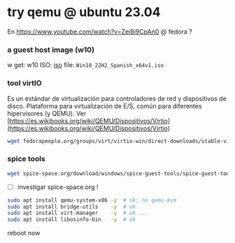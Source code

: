 # try qemu @ ubuntu 23.04

En <https://www.youtube.com/watch?v=Zei8i9CpAn0> @ fedora ?

### a guest host image (w10)

w get: w10 ISO:
[iso](https://www.microsoft.com/en-us/software-download/windows10ISO)
file: `Win10_22H2_Spanish_x64v1.iso`

### tool virtIO

Es un estándar de virtualización para controladores de red y dispositivos de disco.
Plataforma para virtualización de E/S, común para diferentes hipervisores (y QEMU).
Ver [https://es.wikibooks.org/wiki/QEMU/Dispositivos/Virtio](https://es.wikibooks.org/wiki/QEMU/Dispositivos/Virtio)

```sh
wget fedorapeople.org/groups/virt/virtio-win/direct-downloads/stable-virtio/virtio-win.iso
```

### spice tools

```sh
wget spice-space.org/download/windows/spice-guest-tools/spice-guest-tools-latest.exe
```

- [ ] investigar spice-space.org !

```sh
sudo apt install qemu-system-x86 -y  # ok; no qemu-kvm
sudo apt install bridge-utils    -y  # ok
sudo apt install virt-manager    -y  # ok ...
sudo apt install libosinfo-bin   -y  # ok
```

reboot now
